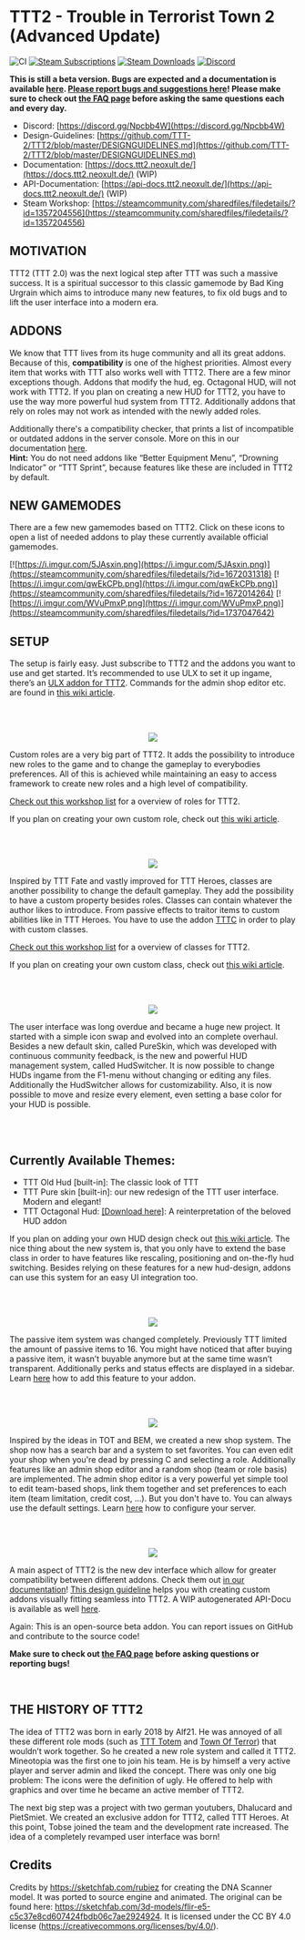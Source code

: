 # TTT2 - Trouble in Terrorist Town 2 (Advanced Update)
![CI](https://github.com/TTT-2/TTT2/workflows/CI/badge.svg?branch=master) 
[![Steam Subscriptions](https://img.shields.io/steam/subscriptions/1357204556)](https://steamcommunity.com/sharedfiles/filedetails/?id=1357204556) 
[![Steam Downloads](https://img.shields.io/steam/downloads/1357204556)](https://steamcommunity.com/sharedfiles/filedetails/?id=1357204556) 
[![Discord](https://img.shields.io/discord/442107660955942932)](https://discord.gg/9njYXGY)

**This is still a beta version. Bugs are expected and a documentation is available [here](https://docs.ttt2.neoxult.de/). [Please report bugs and suggestions here](https://github.com/TTT-2/TTT2/issues)! Please make sure to check out [the FAQ page](https://docs.ttt2.neoxult.de/troubleshooting/) before asking the same questions each and every day.**

* Discord: [https://discord.gg/Npcbb4W](https://discord.gg/Npcbb4W)
* Design-Guidelines: [https://github.com/TTT-2/TTT2/blob/master/DESIGNGUIDELINES.md](https://github.com/TTT-2/TTT2/blob/master/DESIGNGUIDELINES.md)
* Documentation: [https://docs.ttt2.neoxult.de/](https://docs.ttt2.neoxult.de/) (WIP)
* API-Documentation: [https://api-docs.ttt2.neoxult.de/](https://api-docs.ttt2.neoxult.de/) (WIP)
* Steam Workshop: [https://steamcommunity.com/sharedfiles/filedetails/?id=1357204556](https://steamcommunity.com/sharedfiles/filedetails/?id=1357204556)
  
## MOTIVATION

TTT2 (TTT 2.0) was the next logical step after TTT was such a massive success. It is a spiritual successor to this classic gamemode by Bad King Urgrain which aims to introduce many new features, to fix old bugs and to lift the user interface into a modern era. 

## ADDONS

We know that TTT lives from its huge community and all its great addons. Because of this, **compatibility** is one of the highest priorities. Almost every item that works with TTT also works well with TTT2. There are a few minor exceptions though. Addons that modify the hud, eg. Octagonal HUD, will not work with TTT2. If you plan on creating a new HUD for TTT2, you have to use the way more powerful hud system from TTT2. Additionally addons that rely on roles may not work as intended with the newly added roles. 
  
Additionally there's a compatibility checker, that prints a list of incompatible or outdated addons in the server console. More on this in our documentation  [here](https://docs.ttt2.neoxult.de/troubleshooting/#addon-checker).  
**Hint:** You do not need addons like “Better Equipment Menu”, “Drowning Indicator” or “TTT Sprint”, because features like these are included in TTT2 by default.  
  
## NEW GAMEMODES

There are a few new gamemodes based on TTT2. Click on these icons to open a list of needed addons to play these currently available official gamemodes.  

[![https://i.imgur.com/5JAsxin.png](https://i.imgur.com/5JAsxin.png)](https://steamcommunity.com/sharedfiles/filedetails/?id=1672031318)
[![https://i.imgur.com/qwEkCPb.png](https://i.imgur.com/qwEkCPb.png)](https://steamcommunity.com/sharedfiles/filedetails/?id=1672014264)
[![https://i.imgur.com/WVuPmxP.png](https://i.imgur.com/WVuPmxP.png)](https://steamcommunity.com/sharedfiles/filedetails/?id=1737047642)

## SETUP

The setup is fairly easy. Just subscribe to TTT2 and the addons you want to use and get started. It’s recommended to use ULX to set it up ingame, there’s an [ULX addon for TTT2](https://steamcommunity.com/sharedfiles/filedetails/?id=1362430347). Commands for the admin shop editor etc. are found in [this wiki article](https://docs.ttt2.neoxult.de/).
  
<br />
<br />

<p align="center">
	<img src="https://i.imgur.com/pbZHURE.png">
</p>
  
Custom roles are a very big part of TTT2. It adds the possibility to introduce new roles to the game and to change the gameplay to everybodies preferences. All of this is achieved while maintaining an easy to access framework to create new roles and a high level of compatibility.
  
[Check out this workshop list](https://steamcommunity.com/workshop/filedetails/?id=1737053146) for a overview of roles for TTT2.  
  
If you plan on creating your own custom role, check out [this wiki article](https://docs.ttt2.neoxult.de/features/roles/).  
  
<br />
<br />
  
<p align="center">
	<img src="https://i.imgur.com/hYR2Qzg.png">
</p>
  
Inspired by TTT Fate and vastly improved for TTT Heroes, classes are another possibility to change the default gameplay. They add the possibility to have a custom property besides roles. Classes can contain whatever the author likes to introduce. From passive effects to traitor items to custom abilities like in TTT Heroes. You have to use the addon [TTTC](https://steamcommunity.com/sharedfiles/filedetails/?id=1368035687) in order to play with custom classes.
  
[Check out this workshop list](https://steamcommunity.com/workshop/filedetails/?id=1368039514) for a overview of classes for TTT2.  
  
If you plan on creating your own custom class, check out [this wiki article](https://docs.ttt2.neoxult.de/developers/content-creation/creating-a-class/).  
  
<br />
<br />
  
<p align="center">
	<img src="https://i.imgur.com/0xNyZvG.png">
</p>
  
The user interface was long overdue and became a huge new project. It started with a simple icon swap and evolved into an complete overhaul. Besides a new default skin, called PureSkin, which was developed with continuous community feedback, is the new and powerful HUD management system, called HudSwitcher. It is now possible to change HUDs ingame from the F1-menu without changing or editing any files. Additionally the HudSwitcher allows for customizability. Also, it is now possible to move and resize every element, even setting a base color for your HUD is possible.
  
<br />
<br />

## Currently Available Themes:

* TTT Old Hud \[built-in\]: The classic look of TTT  
* TTT Pure skin \[built-in\]: our new redesign of the TTT user interface. Modern and elegant!
* TTT Octagonal Hud: [\[Download here\]](https://steamcommunity.com/sharedfiles/filedetails/?id=1795267605): A reinterpretation of the beloved HUD addon

If you plan on adding your own HUD design check out [this wiki article](https://docs.ttt2.neoxult.de/developers/content-creation/creating-a-hud-theme/). The nice thing about the new system is, that you only have to extend the base class in order to have features like rescaling, positioning and on-the-fly hud switching. Besides relying on these features for a new hud-design, addons can use this system for an easy UI integration too.
  
<br />
<br />
  
<p align="center">
	<img src="https://i.imgur.com/3oOr9u6.png">
</p>
  
The passive item system was changed completely. Previously TTT limited the amount of passive items to 16. You might have noticed that after buying a passive item, it wasn’t buyable anymore but at the same time wasn’t transparent. Additionally perks and status effects are displayed in a sidebar. Learn [here](https://docs.ttt2.neoxult.de/developers/content-creation/creating-a-hud-theme/) how to add this feature to your addon.
  
<br /> 
<br />
  
<p align="center">
	<img src="https://i.imgur.com/cuDeB2T.png">
</p>
  
Inspired by the ideas in TOT and BEM, we created a new shop system. The shop now has a search bar and a system to set favorites. You can even edit your shop when you're dead by pressing C and selecting a role. Additionally features like an admin shop editor and a random shop (team or role basis) are implemented. The admin shop editor is a very powerful yet simple tool to edit team-based shops, link them together and set preferences to each item (team limitation, credit cost, ...). But you don't have to. You can always use the default settings. Learn [here](https://docs.ttt2.neoxult.de/server-owners/manual-install/) how to configure your server.
  
<br />
<br />
  
<p align="center">
	<img src="https://i.imgur.com/vErWhx9.png">
</p>
  
A main aspect of TTT2 is the new dev interface which allow for greater compatibility between different addons. Check them out [in our documentation](https://docs.ttt2.neoxult.de/)! [This design guideline](https://docs.ttt2.neoxult.de/developers/content-creation/icon-and-design-guideline/) helps you with creating custom addons visually fitting seamless into TTT2. A WIP autogenerated API-Docu is available as well [here](https://api-docs.ttt2.neoxult.de/).
  
Again: This is an open-source beta addon. You can report issues on GitHub and contribute to the source code!

**Make sure to check out [the FAQ page](https://docs.ttt2.neoxult.de/troubleshooting/) before asking questions or reporting bugs!**
  
<br />

## THE HISTORY OF TTT2

The idea of TTT2 was born in early 2018 by Alf21. He was annoyed of all these different role mods (such as [TTT Totem](https://steamcommunity.com/sharedfiles/filedetails/?id=828347015) and [Town Of Terror](https://steamcommunity.com/sharedfiles/filedetails/?id=1092556189)) that wouldn’t work together. So he created a new role system and called it TTT2. Mineotopia was the first one to join his team. He is by himself a very active player and server admin and liked the concept. There was only one big problem: The icons were the definition of ugly. He offered to help with graphics and over time he became an active member of TTT2.  
  
The next big step was a project with two german youtubers, Dhalucard and PietSmiet. We created an exclusive addon for TTT2, called TTT Heroes. At this point, Tobse joined the team and the development rate increased. The idea of a completely revamped user interface was born!

## Credits

Credits by https://sketchfab.com/rubiez for creating the DNA Scanner model. It was ported to source engine and animated. The original can be found here: https://sketchfab.com/3d-models/flir-e5-c5c37e8cd607424fbdb06c7ae2924924. It is licensed under the CC BY 4.0 license (https://creativecommons.org/licenses/by/4.0/).

